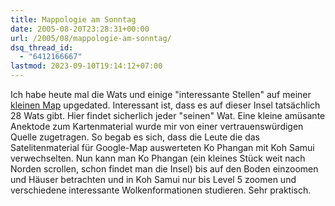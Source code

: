 ```yaml
---
title: Mappologie am Sonntag
date: 2005-08-20T23:28:31+00:00
url: /2005/08/mappologie-am-sonntag/
dsq_thread_id:
  - "6412166667"
lastmod: 2023-09-10T19:14:12+07:00
---
```

Ich habe heute mal die Wats und einige "interessante Stellen" auf meiner [kleinen Map][1] upgedated. Interessant ist, dass es auf dieser Insel tatsächlich 28 Wats gibt. Hier findet sicherlich jeder "seinen" Wat. Eine kleine amüsante Anektode zum Kartenmaterial wurde mir von einer vertrauenswürdigen Quelle zugetragen. So begab es sich, dass die Leute die das Satelitenmaterial für Google-Map auswerteten Ko Phangan mit Koh Samui verwechselten. Nun kann man Ko Phangan (ein kleines Stück weit nach Norden scrollen, schon findet man die Insel) bis auf den Boden einzoomen und Häuser betrachten und in Koh Samui nur bis Level 5 zoomen und verschiedene interessante Wolkenformationen studieren. Sehr praktisch.

 [1]: /map/
